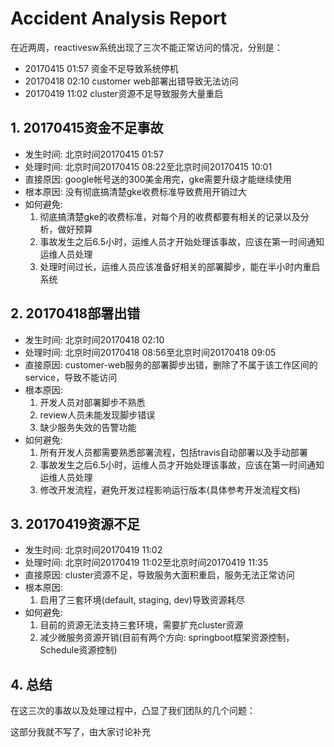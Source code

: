 # Accident Analysis Report

在近两周，reactivesw系统出现了三次不能正常访问的情况，分别是：

* 20170415 01:57 资金不足导致系统停机
* 20170418 02:10 customer web部署出错导致无法访问
* 20170419 11:02 cluster资源不足导致服务大量重启

## 1. 20170415资金不足事故

* 发生时间: 北京时间20170415 01:57
* 处理时间: 北京时间20170415 08:22至北京时间20170415 10:01
* 直接原因: google帐号送的300美金用完，gke需要升级才能继续使用
* 根本原因: 没有彻底搞清楚gke收费标准导致费用开销过大
* 如何避免:
  1. 彻底搞清楚gke的收费标准，对每个月的收费都要有相关的记录以及分析，做好预算
  2. 事故发生之后6.5小时，运维人员才开始处理该事故，应该在第一时间通知运维人员处理
  3. 处理时间过长，运维人员应该准备好相关的部署脚步，能在半小时内重启系统

## 2. 20170418部署出错

* 发生时间: 北京时间20170418 02:10
* 处理时间: 北京时间20170418 08:56至北京时间20170418 09:05
* 直接原因: customer-web服务的部署脚步出错，删除了不属于该工作区间的service，导致不能访问
* 根本原因:
  1. 开发人员对部署脚步不熟悉
  2. review人员未能发现脚步错误
  3. 缺少服务失效的告警功能
* 如何避免:
  1. 所有开发人员都需要熟悉部署流程，包括travis自动部署以及手动部署
  2. 事故发生之后6.5小时，运维人员才开始处理该事故，应该在第一时间通知运维人员处理
  3. 修改开发流程，避免开发过程影响运行版本(具体参考开发流程文档)

## 3. 20170419资源不足

* 发生时间: 北京时间20170419 11:02
* 处理时间: 北京时间20170419 11:02至北京时间20170419 11:35
* 直接原因: cluster资源不足，导致服务大面积重启，服务无法正常访问
* 根本原因:
  1. 启用了三套环境(default, staging, dev)导致资源耗尽
* 如何避免:
  1. 目前的资源无法支持三套环境，需要扩充cluster资源
  2. 减少微服务资源开销(目前有两个方向: springboot框架资源控制，Schedule资源控制)

## 4. 总结

在这三次的事故以及处理过程中，凸显了我们团队的几个问题：

这部分我就不写了，由大家讨论补充